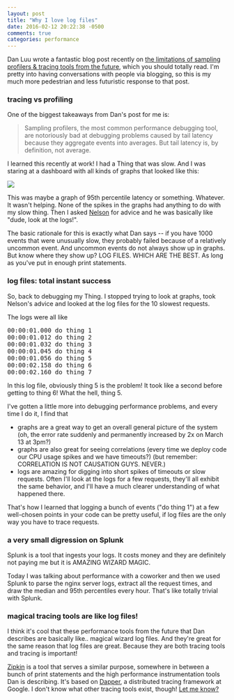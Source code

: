 ```yaml
---
layout: post
title: "Why I love log files"
date: 2016-02-12 20:22:38 -0500
comments: true
categories: performance
---
```


Dan Luu wrote a fantastic blog post recently on [the limitations of sampling profilers & tracing tools from the future](http://danluu.com/perf-tracing/), which you should totally read. I'm pretty into having conversations with people via blogging, so this is my much more pedestrian and less futuristic response to that post.

### tracing vs profiling

One of the biggest takeaways from Dan's post for me is:

> Sampling profilers, the most common performance debugging tool, are notoriously bad at debugging problems caused by tail latency because they aggregate events into averages. But tail latency is, by definition, not average.

I learned this recently at work! I had a Thing that was slow. And I was staring at a dashboard with all kinds of  graphs that looked like this:

<img src="/images/log-squiggle.png">

This was maybe a graph of 95th percentile latency or something. Whatever. It wasn't helping. None of the spikes in the graphs had anything to do with my slow thing. Then I asked [Nelson](https://twitter.com/nelhage) for advice and he was basically like "dude, look at the logs!".

The basic rationale for this is exactly what Dan says -- if you have 1000 events that were unusually slow, they probably failed because of a relatively uncommon event. And uncommon events do not always show up in graphs. But know where they show up? LOG FILES. WHICH ARE THE BEST. As long as you've put in enough print statements.

### log files: total instant success

So, back to debugging my Thing. I stopped trying to look at graphs, took Nelson's advice and looked at the log files for the 10 slowest requests.

The logs were all like

<pre>
00:00:01.000 do thing 1
00:00:01.012 do thing 2
00:00:01.032 do thing 3
00:00:01.045 do thing 4
00:00:01.056 do thing 5
00:00:02.158 do thing 6
00:00:02.160 do thing 7
</pre>

In this log file, obviously thing 5 is the problem! It took like a second before getting to thing 6! What the hell, thing 5.

I've gotten a little more into debugging performance problems, and every time I do it, I find that

* graphs are a great way to get an overall general picture of the system (oh, the error rate suddenly and permanently increased by 2x on March 13 at 3pm?)
* graphs are also great for seeing correlations (every time we deploy code our CPU usage spikes and we have timeouts?) (but remember: CORRELATION IS NOT CAUSATION GUYS. NEVER.)
* logs are amazing for digging into short spikes of timeouts or slow requests. Often I'll look at the logs for a few requests, they'll all exhibit the same behavior, and I'll have a much clearer understanding of what happened there.

That's how I learned that logging a bunch of events ("do thing 1") at a few well-chosen points in your code can be pretty useful, if log files are the only way you have to trace requests.

### a very small digression on Splunk

Splunk is a tool that ingests your logs. It costs money and they are definitely not paying me but it is AMAZING WIZARD MAGIC.

Today I was talking about performance with a coworker and then we used Splunk to parse the nginx server logs, extract all the request times, and draw the median and 95th percentiles every hour. That's like totally trivial with Splunk.


### magical tracing tools are like log files!

I think it's cool that these performance tools from the future that Dan describes are basically like.. magical wizard log files. And they're great for the same reason that log files are great. Because they are both tracing tools and tracing is important!

[Zipkin](http://twitter.github.io/zipkin/) is a tool that serves a similar purpose, somewhere in between a bunch of print statements and the high performance instrumentation tools Dan is describing. It's based on [Dapper](http://highscalability.com/blog/2010/4/27/paper-dapper-googles-large-scale-distributed-systems-tracing.html), a distributed tracing framework at Google. I don't know what other tracing tools exist, though! [Let me know?](https://twitter.com/b0rk)
